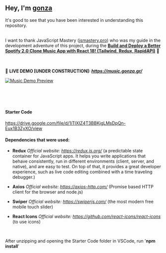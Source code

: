 
## Hey, I'm **[gonza](https://www.gonza.gr/)**
It's good to see that you have been interested in understanding this repository.<br><br>



I want to thank JavaScript Mastery ([jsmastery.pro](https://www.jsmastery.pro/)) 
who was my guide in the development adventure of this project, 
during the **[Build and Deploy a Better Spotify 2.0 Clone Music App with React 18! (Tailwind, Redux, RapidAPI)](https://www.youtube.com/watch?v=I1cpb0tYV74)** 🎵<br><br><br>



📌 **LIVE DEMO [UNDER CONSTRUCTION]: _https://music.gonza.gr/_**

[![Music Demo Preview](https://i.postimg.cc/3JCZXcrT/under-construction.png)](https://i.postimg.cc/3JCZXcrT/under-construction.png)

<br><br><br>




#### Starter Code
https://drive.google.com/file/d/1iTlXIZ4T3BBKjgLMsDpQn-Eux1B3ZyXO/view

#### Dependencies that were used:

* **Redux**
_Official website: https://redux.js.org/_ (a predictable state container for JavaScript apps. It helps you write applications that behave consistently, run in different environments (client, server, and native), and are easy to test. On top of that, it provides a great developer experience, such as live code editing combined with a time traveling debugger.)

* **Axios**
_Official website: https://axios-http.com/_ (Promise based HTTP client for the browser and node.js)

* **Swiper**
_Official website: https://swiperjs.com/_ (the most modern free mobile touch slider)

* **React Icons**
_Official website: https://github.com/react-icons/react-icons_ (to use icons)

<br>

After unzipping and opening the Starter Code folder in VSCode, run '**npm install**'

